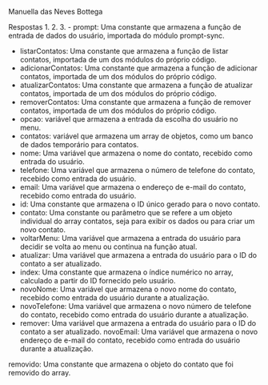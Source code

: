 Manuella das Neves Bottega

Respostas
1.
2.
3. - prompt: Uma constante que armazena a função de entrada de dados do usuário, importada do módulo prompt-sync.
   - listarContatos: Uma constante que armazena a função de listar contatos, importada de um dos módulos do próprio código.
   - adicionarContatos: Uma constante que armazena a função de adicionar contatos, importada de um dos módulos do próprio código.
   - atualizarContatos: Uma constante que armazena a função de atualizar contatos, importada de um dos módulos do próprio código.
   - removerContatos: Uma constante que armazena a função de remover contatos, importada de um dos módulos do próprio código.
   - opcao: variável que armazena a entrada da escolha do usuário no menu.
   - contatos: variável que armazena um array de objetos, como um banco de dados temporário para contatos.
   - nome: Uma variável que armazena o nome do contato, recebido como entrada do usuário.
   - telefone: Uma variável que armazena o número de telefone do contato, recebido como entrada do usuário.
   - email: Uma variável que armazena o endereço de e-mail do contato, recebido como entrada do usuário.
   - id: Uma constante que armazena o ID único gerado para o novo contato.
   - contato: Uma constante ou parâmetro que se refere a um objeto individual do array contatos, seja para exibir os dados ou para criar um novo contato.
   - voltarMenu: Uma variável que armazena a entrada do usuário para decidir se volta ao menu ou continua na função atual.
   - atualizar: Uma variável que armazena a entrada do usuário para o ID do contato a ser atualizado.
   - index: Uma constante que armazena o índice numérico no array, calculado a partir do ID fornecido pelo usuário.
   - novoNome: Uma variável que armazena o novo nome do contato, recebido como entrada do usuário durante a atualização.
   - novoTelefone: Uma variável que armazena o novo número de telefone do contato, recebido como entrada do usuário durante a atualização.
   - remover: Uma variável que armazena a entrada do usuário para o ID do contato a ser atualizado.
novoEmail: Uma variável que armazena o novo endereço de e-mail do contato, recebido como entrada do usuário durante a atualização.

removido: Uma constante que armazena o objeto do contato que foi removido do array.
